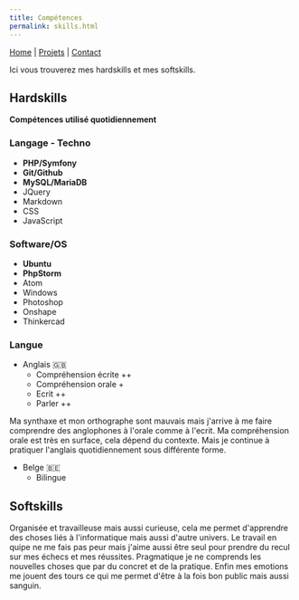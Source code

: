 ```yaml
---
title: Compétences
permalink: skills.html
---
```

[Home](inde.html) | [Projets](projects.html) | [Contact](https://mihani.typeform.com/to/DMC8iL)


Ici vous trouverez mes hardskills et mes softskills.

## Hardskills

**Compétences utilisé quotidiennement**

### Langage - Techno

* **PHP/Symfony**
* **Git/Github**
* **MySQL/MariaDB**
* JQuery
* Markdown
* CSS
* JavaScript

### Software/OS

* **Ubuntu**
* **PhpStorm**
* Atom
* Windows
* Photoshop
* Onshape
* Thinkercad

### Langue

* Anglais 🇬🇧
  * Compréhension écrite ++
  * Compréhension orale +
  * Ecrit ++
  * Parler ++

Ma synthaxe et mon orthographe sont mauvais mais j'arrive à me faire comprendre des anglophones à l'orale comme à l'ecrit.
Ma compréhension orale est très en surface, cela dépend du contexte.
Mais je continue à pratiquer l'anglais quotidiennement sous différente forme.

* Belge 🇧🇪
  * Bilingue

## Softskills

Organisée et travailleuse mais aussi curieuse, cela me permet d'apprendre des choses liés à l'informatique mais aussi d'autre univers. Le travail en quipe ne me fais pas peur mais j'aime aussi être seul pour prendre du recul sur mes échecs et mes réussites.
Pragmatique je ne comprends les nouvelles choses que par du concret et de la pratique. Enfin mes emotions me jouent des tours ce qui me permet d'être à la fois bon public mais aussi sanguin.
